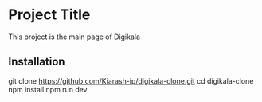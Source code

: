 # Project Title

This project is the main page of Digikala

## Installation

git clone https://github.com/Kiarash-ip/digikala-clone.git
cd digikala-clone
npm install
npm run dev
